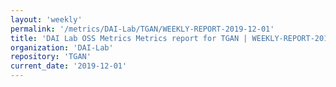 ```yaml
---
layout: 'weekly'
permalink: '/metrics/DAI-Lab/TGAN/WEEKLY-REPORT-2019-12-01'
title: 'DAI Lab OSS Metrics Metrics report for TGAN | WEEKLY-REPORT-2019-12-01'
organization: 'DAI-Lab'
repository: 'TGAN'
current_date: '2019-12-01'
---
```

